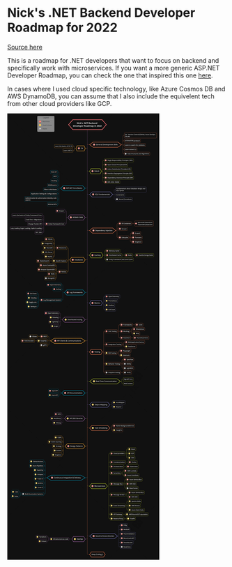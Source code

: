 # Nick's .NET Backend Developer Roadmap for 2022

[Source here](https://github.com/Elfocrash/.NET-Backend-Developer-Roadmap)

This is a roadmap for .NET developers that want to focus on backend and specifically work with microservices. If you want a more generic ASP.NET Developer Roadmap, you can check the one that inspired this one [here](https://github.com/MoienTajik/AspNetCore-Developer-Roadmap).

In cases where I used cloud specific technology, like Azure Cosmos DB and AWS DynamoDB, you can assume that I also include the equivelent tech from other cloud providers like GCP.

![](Backend-.NET-Developer-Roadmap-2022.png)
